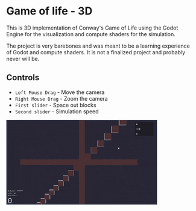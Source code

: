 # Game of life - 3D

This is 3D implementation of Conway's Game of Life using the Godot Engine for the visualization and compute shaders for the simulation.

The project is very barebones and was meant to be a learning experience of Godot and compute shaders. It is not a finalized project and probably never will be.

## Controls
- `Left Mouse Drag` - Move the camera
- `Right Mouse Drag` - Zoom the camera
- `First slider` - Space out blocks
- `Second slider` - Simulation speed

![game_of_life_3d](example.gif)